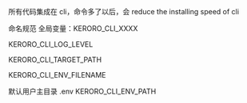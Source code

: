 所有代码集成在 cli，命令多了以后，会 reduce the installing speed of cli

命名规范
全局变量：KERORO_CLI_XXXX

KERORO_CLI_LOG_LEVEL

KERORO_CLI_TARGET_PATH

KERORO_CLI_ENV_FILENAME

默认用户主目录 .env
KERORO_CLI_ENV_PATH
